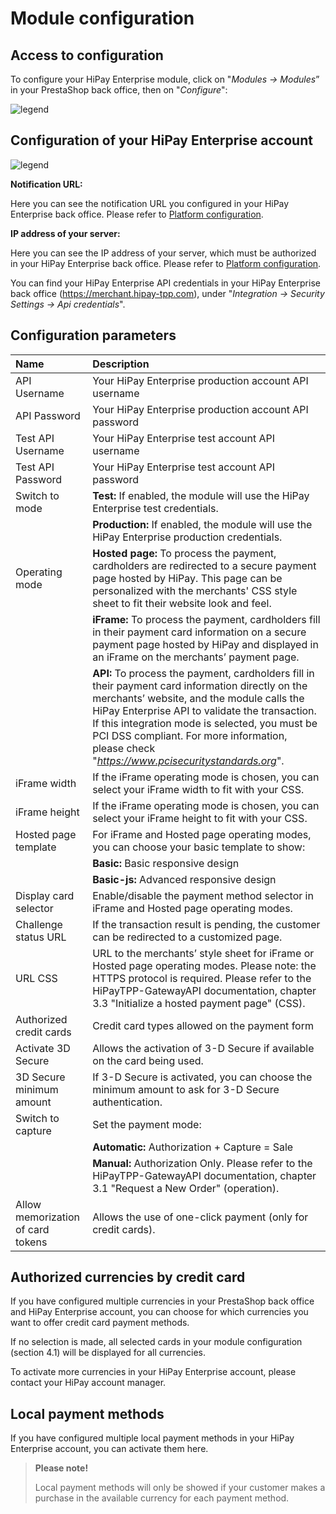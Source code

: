 # Module configuration

## Access to configuration

To configure your HiPay Enterprise module, click on "_Modules -> Modules_” in your PrestaShop back office, then on "_Configure_":

![legend](images/module-configure.png)

## Configuration of your HiPay Enterprise account 

![legend](images/module-configuration.png)

**Notification URL:** 

Here you can see the notification URL you configured in your HiPay Enterprise back office. Please refer to [Platform configuration](/doc/hipay-enterprise-sdk-prestashop/#platform-configuration).

**IP address of your server:**

Here you can see the IP address of your server, which must be authorized in your HiPay Enterprise back office. Please refer to [Platform configuration](/doc/hipay-enterprise-sdk-prestashop/#platform-configuration).

You can find your HiPay Enterprise API credentials in your HiPay Enterprise back office (https://merchant.hipay-tpp.com), under "_Integration -> Security Settings -> Api credentials_".

## Configuration parameters

| Name               | Description |
|:------------|:------------|
| API Username                      | Your HiPay Enterprise production account API username      |
| API Password                      | Your HiPay Enterprise production account API password     |
| Test API Username                 | Your HiPay Enterprise test account API username     |
| Test API Password                 | Your HiPay Enterprise test account API password     |
| Switch to mode                    | **Test:** If enabled, the module will use the HiPay Enterprise test credentials. |
|                                   | **Production:** If enabled, the module will use the HiPay Enterprise production credentials.     |
| Operating mode                    | **Hosted page:** To process the payment, cardholders are redirected to a secure payment page hosted by HiPay. This page can be personalized with the merchants' CSS style sheet to fit their website look and feel.     |
|                                   | **iFrame:** To process the payment, cardholders fill in their payment card information on a secure payment page hosted by HiPay and displayed in an iFrame on the merchants’ payment page.|
|                                   | **API:** To process the payment, cardholders fill in their payment card information directly on the merchants’ website, and the module calls the HiPay Enterprise API to validate the transaction. If this integration mode is selected, you must be PCI DSS compliant. For more information, please check "_https://www.pcisecuritystandards.org_".|
| iFrame width                      | If the iFrame operating mode is chosen, you can select your iFrame width to fit with your CSS.|
| iFrame height                     | If the iFrame operating mode is chosen, you can select your iFrame height to fit with your CSS.|
| Hosted page template              | For iFrame and Hosted page operating modes, you can choose your basic template to show:|
|                                   | **Basic:** Basic responsive design |
|                                   | **Basic-js:** Advanced responsive design |
| Display card selector             | Enable/disable the payment method selector in iFrame and Hosted page operating modes.|
| Challenge status URL              | If the transaction result is pending, the customer can be redirected to a customized page.|
| URL CSS                           | URL to the merchants’ style sheet for iFrame or Hosted page operating modes. Please note: the HTTPS protocol is required. Please refer to the HiPayTPP-GatewayAPI documentation, chapter 3.3 "Initialize a hosted payment page" (CSS).|
| Authorized credit cards           | Credit card types allowed on the payment form|
| Activate 3D Secure                | Allows the activation of 3-D Secure if available on the card being used.|
| 3D Secure minimum amount          | If 3-D Secure is activated, you can choose the minimum amount to ask for 3-D Secure authentication.|
| Switch to capture                 | Set the payment mode:    |
|                                   | **Automatic:** Authorization + Capture = Sale |
|                                   | **Manual:** Authorization Only. Please refer to the HiPayTPP-GatewayAPI documentation, chapter 3.1 "Request a New Order" (operation).|
| Allow memorization of card tokens | Allows the use of one-click payment (only for credit cards). |

## Authorized currencies by credit card

If you have configured multiple currencies in your PrestaShop back office and HiPay Enterprise account, you can choose for which currencies you want to offer credit card payment methods.

If no selection is made, all selected cards in your module configuration (section 4.1) will be displayed for all currencies.

To activate more currencies in your HiPay Enterprise account, please contact your HiPay account manager.

## Local payment methods

If you have configured multiple local payment methods in your HiPay Enterprise account, you can activate them here.

>
> **Please note!**
> 
> Local payment methods will only be showed if your customer makes a purchase in the available currency for each payment method.
>
